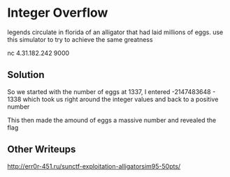 # Integer Overflow

legends circulate in florida of an alligator that had laid millions of eggs. use this simulator to try to achieve the same greatness

nc 4.31.182.242 9000

## Solution

So we started with the number of eggs at 1337, I entered -2147483648 - 1338 which took us right around the integer values and back to a positive number

This then made the amound of eggs a massive number and revealed the flag

## Other Writeups
http://err0r-451.ru/sunctf-exploitation-alligatorsim95-50pts/
